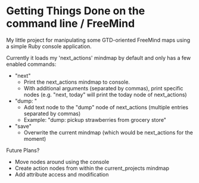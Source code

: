Getting Things Done on the command line / FreeMind
=======================================
My little project for manipulating some GTD-oriented FreeMind maps using a simple Ruby console application.

Currently it loads my 'next_actions' mindmap by default and only has a few enabled commands:

- "next"
  - Print the next\_actions mindmap to console.
  - With additional arguments (separated by commas), print specific nodes (e.g. "next, today" will print the today node of next\_actions)
- "dump: "
  - Add text node to the "dump" node of next\_actions (multiple entries separated by commas)
  - Example: "dump: pickup strawberries from grocery store"
- "save"
  - Overwrite the current mindmap (which would be next\_actions for the moment)


Future Plans?

- Move nodes around using the console
- Create action nodes from within the current\_projects mindmap
- Add attribute access and modification